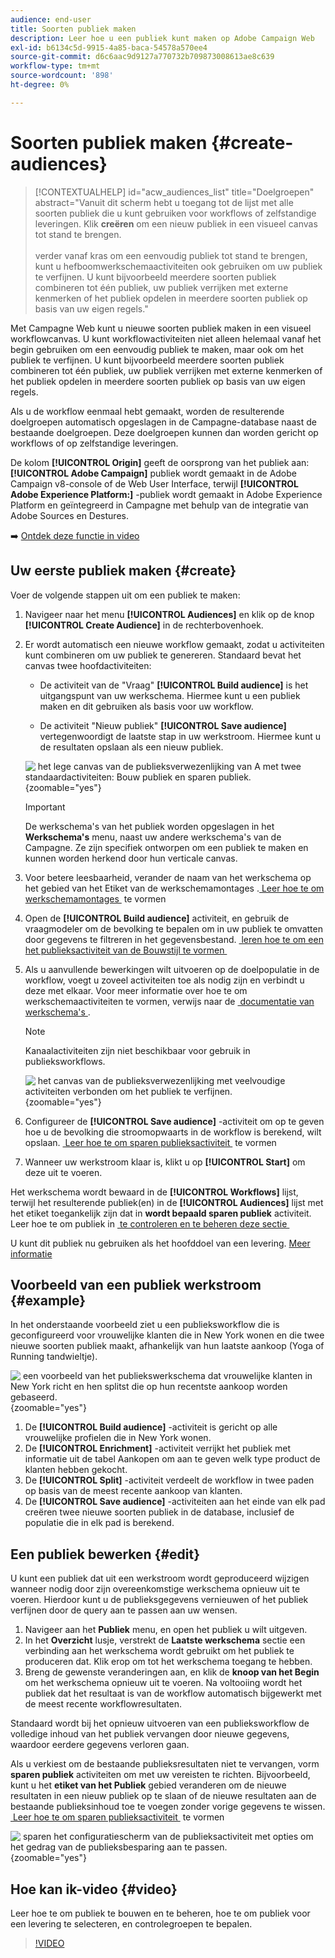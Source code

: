 ```yaml
---
audience: end-user
title: Soorten publiek maken
description: Leer hoe u een publiek kunt maken op Adobe Campaign Web
exl-id: b6134c5d-9915-4a85-baca-54578a570ee4
source-git-commit: d6c6aac9d9127a770732b709873008613ae8c639
workflow-type: tm+mt
source-wordcount: '898'
ht-degree: 0%

---
```


# Soorten publiek maken {#create-audiences}

>[!CONTEXTUALHELP]
>id="acw_audiences_list"
>title="Doelgroepen"
>abstract="Vanuit dit scherm hebt u toegang tot de lijst met alle soorten publiek die u kunt gebruiken voor workflows of zelfstandige leveringen. Klik **creëren** om een nieuw publiek in een visueel canvas tot stand te brengen.<br/><br/> verder vanaf kras om een eenvoudig publiek tot stand te brengen, kunt u hefboomwerkschemaactiviteiten ook gebruiken om uw publiek te verfijnen. U kunt bijvoorbeeld meerdere soorten publiek combineren tot één publiek, uw publiek verrijken met externe kenmerken of het publiek opdelen in meerdere soorten publiek op basis van uw eigen regels."

<!--
[!CONTEXTUALHELP]
>id="acw_audiences_create_settings"
>title="Audience settings"
>abstract="Enter the name of the audience and additional options, then click the **Create Audience** button."-->

Met Campagne Web kunt u nieuwe soorten publiek maken in een visueel workflowcanvas. U kunt workflowactiviteiten niet alleen helemaal vanaf het begin gebruiken om een eenvoudig publiek te maken, maar ook om het publiek te verfijnen. U kunt bijvoorbeeld meerdere soorten publiek combineren tot één publiek, uw publiek verrijken met externe kenmerken of het publiek opdelen in meerdere soorten publiek op basis van uw eigen regels.

Als u de workflow eenmaal hebt gemaakt, worden de resulterende doelgroepen automatisch opgeslagen in de Campagne-database naast de bestaande doelgroepen. Deze doelgroepen kunnen dan worden gericht op workflows of op zelfstandige leveringen.

De kolom **[!UICONTROL Origin]** geeft de oorsprong van het publiek aan: **[!UICONTROL Adobe Campaign]** publiek wordt gemaakt in de Adobe Campaign v8-console of de Web User Interface, terwijl **[!UICONTROL Adobe Experience Platform:]** -publiek wordt gemaakt in Adobe Experience Platform en geïntegreerd in Campagne met behulp van de integratie van Adobe Sources en Destures.

➡️ [Ontdek deze functie in video](#video)

## Uw eerste publiek maken {#create}

Voer de volgende stappen uit om een publiek te maken:

1. Navigeer naar het menu **[!UICONTROL Audiences]** en klik op de knop **[!UICONTROL Create Audience]** in de rechterbovenhoek.

1. Er wordt automatisch een nieuwe workflow gemaakt, zodat u activiteiten kunt combineren om uw publiek te genereren. Standaard bevat het canvas twee hoofdactiviteiten:

   * De activiteit van de &quot;Vraag&quot; **[!UICONTROL Build audience]** is het uitgangspunt van uw werkschema. Hiermee kunt u een publiek maken en dit gebruiken als basis voor uw workflow.

   * De activiteit &quot;Nieuw publiek&quot; **[!UICONTROL Save audience]** vertegenwoordigt de laatste stap in uw werkstroom. Hiermee kunt u de resultaten opslaan als een nieuw publiek.

   ![&#x200B; het lege canvas van de publieksverwezenlijking van A met twee standaardactiviteiten: Bouw publiek en sparen publiek.](assets/create-audience-blank.png){zoomable="yes"}

   >[!IMPORTANT]
   >
   >De werkschema&#39;s van het publiek worden opgeslagen in het **Werkschema&#39;s** menu, naast uw andere werkschema&#39;s van de Campagne. Ze zijn specifiek ontworpen om een publiek te maken en kunnen worden herkend door hun verticale canvas.

1. Voor betere leesbaarheid, verander de naam van het werkschema op het gebied van het Etiket van de werkschemamontages **&#x200B;**. [&#x200B; Leer hoe te om werkschemamontages &#x200B;](../workflows/workflow-settings.md) te vormen

1. Open de **[!UICONTROL Build audience]** activiteit, en gebruik de vraagmodeler om de bevolking te bepalen om in uw publiek te omvatten door gegevens te filtreren in het gegevensbestand. [&#x200B; leren hoe te om een het publieksactiviteit van de Bouwstijl te vormen &#x200B;](../workflows/activities/build-audience.md)

1. Als u aanvullende bewerkingen wilt uitvoeren op de doelpopulatie in de workflow, voegt u zoveel activiteiten toe als nodig zijn en verbindt u deze met elkaar. Voor meer informatie over hoe te om werkschemaactiviteiten te vormen, verwijs naar de [&#x200B; documentatie van werkschema&#39;s &#x200B;](../workflows/activities/about-activities.md).

   >[!NOTE]
   >
   >Kanaalactiviteiten zijn niet beschikbaar voor gebruik in publieksworkflows.

   ![&#x200B; het canvas van de publieksverwezenlijking met veelvoudige activiteiten verbonden om het publiek te verfijnen.](assets/audience-creation-canvas.png){zoomable="yes"}

1. Configureer de **[!UICONTROL Save audience]** -activiteit om op te geven hoe u de bevolking die stroomopwaarts in de workflow is berekend, wilt opslaan. [&#x200B; Leer hoe te om sparen publieksactiviteit &#x200B;](../workflows/activities/save-audience.md) te vormen

1. Wanneer uw werkstroom klaar is, klikt u op **[!UICONTROL Start]** om deze uit te voeren.

Het werkschema wordt bewaard in de **[!UICONTROL Workflows]** lijst, terwijl het resulterende publiek(en) in de **[!UICONTROL Audiences]** lijst met het etiket toegankelijk zijn dat in **wordt bepaald sparen publiek** activiteit. Leer hoe te om publiek in [&#x200B; te controleren en te beheren deze sectie &#x200B;](manage-audience.md)

U kunt dit publiek nu gebruiken als het hoofddoel van een levering. [Meer informatie](add-audience.md)

## Voorbeeld van een publiek werkstroom {#example}

In het onderstaande voorbeeld ziet u een publieksworkflow die is geconfigureerd voor vrouwelijke klanten die in New York wonen en die twee nieuwe soorten publiek maakt, afhankelijk van hun laatste aankoop (Yoga of Running tandwieltje).

![&#x200B; een voorbeeld van het publiekswerkschema dat vrouwelijke klanten in New York richt en hen splitst die op hun recentste aankoop worden gebaseerd.](assets/audiences-example.png){zoomable="yes"}

1. De **[!UICONTROL Build audience]** -activiteit is gericht op alle vrouwelijke profielen die in New York wonen.
1. De **[!UICONTROL Enrichment]** -activiteit verrijkt het publiek met informatie uit de tabel Aankopen om aan te geven welk type product de klanten hebben gekocht.
1. De **[!UICONTROL Split]** -activiteit verdeelt de workflow in twee paden op basis van de meest recente aankoop van klanten.
1. De **[!UICONTROL Save audience]** -activiteiten aan het einde van elk pad creëren twee nieuwe soorten publiek in de database, inclusief de populatie die in elk pad is berekend.

## Een publiek bewerken {#edit}

U kunt een publiek dat uit een werkstroom wordt geproduceerd wijzigen wanneer nodig door zijn overeenkomstige werkschema opnieuw uit te voeren. Hierdoor kunt u de publieksgegevens vernieuwen of het publiek verfijnen door de query aan te passen aan uw wensen.

1. Navigeer aan het **Publiek** menu, en open het publiek u wilt uitgeven.
1. In het **Overzicht** lusje, verstrekt de **Laatste werkschema** sectie een verbinding aan het werkschema wordt gebruikt om het publiek te produceren dat. Klik erop om tot het werkschema toegang te hebben.
1. Breng de gewenste veranderingen aan, en klik de **knoop van het Begin** om het werkschema opnieuw uit te voeren. Na voltooiing wordt het publiek dat het resultaat is van de workflow automatisch bijgewerkt met de meest recente workflowresultaten.

Standaard wordt bij het opnieuw uitvoeren van een publieksworkflow de volledige inhoud van het publiek vervangen door nieuwe gegevens, waardoor eerdere gegevens verloren gaan.

Als u verkiest om de bestaande publieksresultaten niet te vervangen, vorm **sparen publiek** activiteiten om met uw vereisten te richten. Bijvoorbeeld, kunt u het **etiket van het Publiek** gebied veranderen om de nieuwe resultaten in een nieuw publiek op te slaan of de nieuwe resultaten aan de bestaande publieksinhoud toe te voegen zonder vorige gegevens te wissen. [&#x200B; Leer hoe te om sparen publieksactiviteit &#x200B;](../workflows/activities/save-audience.md) te vormen

![&#x200B; sparen het configuratiescherm van de publieksactiviteit met opties om het gedrag van de publieksbesparing aan te passen.](assets/edit-audience-save.png){zoomable="yes"}

## Hoe kan ik-video {#video}

Leer hoe te om publiek te bouwen en te beheren, hoe te om publiek voor een levering te selecteren, en controlegroepen te bepalen.

>[!VIDEO](https://video.tv.adobe.com/v/3453208?quality=12&captions=dut)